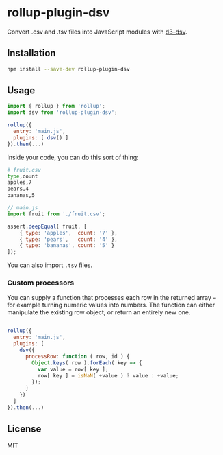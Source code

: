 # rollup-plugin-dsv

Convert .csv and .tsv files into JavaScript modules with [d3-dsv](https://github.com/d3/d3-dsv).


## Installation

```bash
npm install --save-dev rollup-plugin-dsv
```


## Usage

```js
import { rollup } from 'rollup';
import dsv from 'rollup-plugin-dsv';

rollup({
  entry: 'main.js',
  plugins: [ dsv() ]
}).then(...)
```

Inside your code, you can do this sort of thing:

```bash
# fruit.csv
type,count
apples,7
pears,4
bananas,5
```

```js
// main.js
import fruit from './fruit.csv';

assert.deepEqual( fruit, [
	{ type: 'apples',  count: '7' },
	{ type: 'pears',   count: '4' },
	{ type: 'bananas', count: '5' }
]);
```

You can also import `.tsv` files.

### Custom processors

You can supply a function that processes each row in the returned array – for example turning numeric values into numbers. The function can either manipulate the existing row object, or return an entirely new one.

```js

rollup({
  entry: 'main.js',
  plugins: [
    dsv({
      processRow: function ( row, id ) {
        Object.keys( row ).forEach( key => {
          var value = row[ key ];
          row[ key ] = isNaN( +value ) ? value : +value;
        });
      }
    })
  ]
}).then(...)
```

## License

MIT
